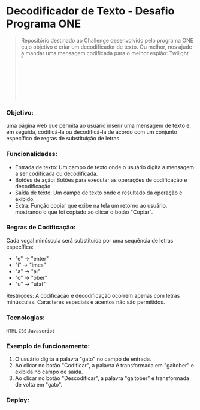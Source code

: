 # Decodificador de Texto - Desafio Programa ONE 
> Repositório destinado ao  Challenge desenvolvido pelo programa ONE cujo objetivo é  criar um decodificador de texto.
> Ou melhor, nos ajude a mandar uma mensagem codificada para o melhor espião: Twilight <img width="3%" src="/assets/1.png">

### Objetivo:
uma página web que permita ao usuário inserir uma mensagem de texto e, em seguida, codificá-la ou decodificá-la de acordo com um conjunto específico de regras de substituição de letras.

### Funcionalidades:
- Entrada de texto: Um campo de texto onde o usuário digita a mensagem a ser codificada ou decodificada.
- Botões de ação: Botões para executar as operações de codificação e decodificação.
- Saída de texto: Um campo de texto onde o resultado da operação é exibido.
- Extra: Função copiar que exibe na tela um retorno ao usuário, mostrando o que foi copiado ao clicar o botão "Copiar".

### Regras de Codificação:
Cada vogal minúscula será substituída por uma sequência de letras específica:
- "e" -> "enter"
- "i" -> "imes"
- "a" -> "ai"
- "o" -> "ober"
- "u" -> "ufat"

Restrições: A codificação e decodificação ocorrem apenas com letras minúsculas. Caracteres especiais e acentos não são permitidos.

### Tecnologias:
``HTML`` ``CSS`` ``Javascript``

### Exemplo de funcionamento:
1. O usuário digita a palavra "gato" no campo de entrada.
2. Ao clicar no botão "Codificar", a palavra é transformada em "gaitober" e exibida no campo de saída.
3. Ao clicar no botão "Descodificar", a palavra "gaitober" é transformada de volta em "gato".
   
### Deploy:



